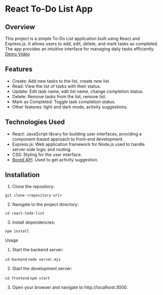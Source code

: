 # React To-Do List App

## Overview

This project is a simple To-Do List application built using React and Express.js. It allows users to add, edit, delete, and mark tasks as completed. The app provides an intuitive interface for managing daily tasks efficiently.
[Demo Video](https://youtu.be/sCVqbHXV554)

## Features

- Create: Add new tasks to the list, create new list.
- Read: View the list of tasks with their status.
- Update: Edit task name, edit list name, change completion status.
- Delete: Remove tasks from the list, remove list.
- Mark as Completed: Toggle task completion status.
- Other features: light and dark mode, activity suggestions.

## Technologies Used

- React: JavaScript library for building user interfaces, providing a component-based approach to front-end development.
- Express.js: Web application framework for Node.js used to handle server-side logic and routing.
- CSS: Styling for the user interface.
- [Bored API](https://www.boredapi.com/): Used to get activity suggestion.

## Installation

1. Clone the repository:

`git clone <repository-url>`

2. Navigate to the project directory:

`cd react-todo-list`

3. Install dependencies:

`npm install`

Usage

1. Start the backend server:

`cd backend`
`node server.mjs`

2. Start the development server:

`cd frontend`
`npm start`

3. Open your browser and navigate to http://localhost:3000.
